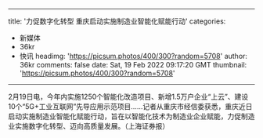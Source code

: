 
---
title: '力促数字化转型 重庆启动实施制造业智能化赋能行动'
categories: 
 - 新媒体
 - 36kr
 - 快讯
headimg: 'https://picsum.photos/400/300?random=5708'
author: 36kr
comments: false
date: Sat, 19 Feb 2022 09:17:20 GMT
thumbnail: 'https://picsum.photos/400/300?random=5708'
---

<div>   
2月19日电，今年内实施1250个智能化改造项目、新增1.5万户企业“上云”、建设10个“5G+工业互联网”先导应用示范项目……记者从重庆市经信委获悉，重庆近日启动实施制造业智能化赋能行动，旨在以智能化技术为制造业企业赋能，力促制造业实施数字化转型、迈向高质量发展。（上海证券报）  
</div>
            